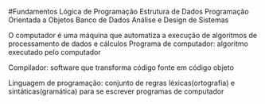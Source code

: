 #Fundamentos
    Lógica de Programação
        Estrutura de Dados
        Programação Orientada a Objetos
        Banco de Dados
        Análise e Design de Sistemas
    
O computador é uma máquina que automatiza a execução de algoritmos de processamento de dados e cálculos
Programa de computador: algoritmo executado pelo computador

Compilador: software que transforma código fonte em código objeto

Linguagem de programação: conjunto de regras léxicas(ortografia) e sintáticas(gramática) para se escrever programas de computador 